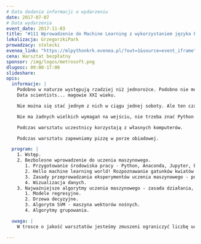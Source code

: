 ```yaml
---
# Data dodania informacji o wydarzeniu
date: 2017-07-07
# Data wydarzenia
event_date: 2017-11-03
title: "#111 Wprowadzenie do Machine Learning z wykorzystaniem języka Python"
lokalizacja: GrzegorzkiPark
prowadzacy: stolecki
evenea_link: "https://mlpythonkrk.evenea.pl/?out=1&source=event_iframe"
cena: Warsztat bezpłatny
sponsor: /img/logos/metrosoft.png
dlugosc: 09:00-17:00
slideshare:
opis:
  informacje: |
    Podobno w naturze występują rzadziej niż jednorożce. Podobno nie mogą się otwarcie przyznawać do swojego zawodu bo ryzykują porwanie i wywiezienie za ocean. Podobno są czarodziejami i znają mnóstwo pożytecznych zaklęć. Na ich temat krąży wiele plotek, pogłosek, niepotwierdzonych i fantastycznych opinii.
    Data scientists... magowie XXI wieku.

    Nie można się stać jednym z nich w ciągu jednej soboty. Ale ten czas wystarczy żeby zapoznać się z kilkoma narzędziami, których używają, specyfiką ich pracy oraz typowymi problemami jakie rozwiązują. Wystarczy aby poczuć ten temat i może nawet podjąć decyzję...stać się jednym z nich.

    Nie ma żadnych wielkich wymagań na wejściu, nie trzeba znać Python'a, nie będziemy Was zasypywać mrowiem skomplikowanych wzorów matematycznych. Warsztat jest przeznaczony dla każdej osoby, która chce się zapoznać z niesamowitym światem Machine Learning - uczenia maszynowego.

    Podczas warsztatu uczestnicy korzystają z własnych komputerów.

    Podczas warsztatu zapewniamy pizzę w porze obiadowej.

  program: |
    1. Wstęp.
    2. Bezbolesne wprowadzenie do uczenia maszynowego.
       1. Przygotowanie środowiska pracy - Python, Anaconda, Jupyter, biblioteki rozszerzające - NumPy, SciPy, matplotlib, pandas, scikit-learn.
       2. Hello machine learning world! Rozpoznawanie gatunków kwiatów - zestaw danych Iris.
       3. Zasady przeprowadzania eksperymentów uczenia maszynowego - podział danych na zestawy treningowy i testowy, proces uczenia, ewaluacja modelu, predykcja.
       4. Wizualizacja danych.
    3. Najważniejsze algorytmy uczenia maszynowego - zasada działania, zastosowania, wady i zalety, przykład
       1. Modele regresyjne.
       2. Drzewa decyzyjne.
       3. Algorytm SVM - maszyna wektorów nośnych.
       4. Algorytmy grupowania.

  uwaga: |
    W trosce o jakość warsztatów jesteśmy zmuszeni ograniczyć liczbę uczestników. **Kwalifikacja odbywa się na podstawie odpowiedzi udzielonych w formularzu zgłoszeniowym oraz - w dalszym kroku - kolejności zgłoszeń.** Potwierdzenie udziału w warsztatach wraz z instrukcją przygotowania środowiska otrzymasz najpóźniej na 7 dni przed planowaną datą wydarzenia.

---
```

